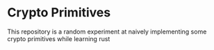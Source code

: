 # Crypto Primitives
This repository is a random experiment at naively implementing some crypto primitives while learning rust